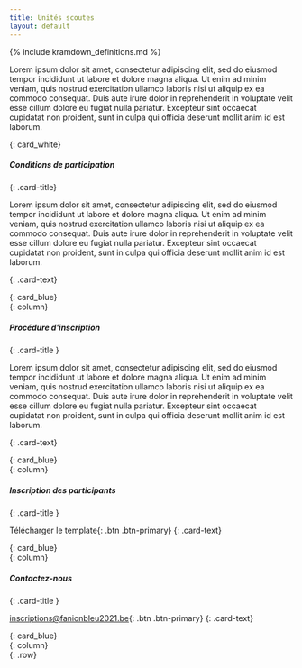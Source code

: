 ```yaml
---
title: Unités scoutes
layout: default
---
```

{% include kramdown_definitions.md %}

<!-- cspell:disable-->
Lorem ipsum dolor sit amet, consectetur adipiscing elit, sed do eiusmod tempor incididunt ut labore et dolore magna
aliqua. Ut enim ad minim veniam, quis nostrud exercitation ullamco laboris nisi ut aliquip ex ea commodo consequat.
Duis aute irure dolor in reprehenderit in voluptate velit esse cillum dolore eu fugiat nulla pariatur. Excepteur
sint occaecat cupidatat non proident, sunt in culpa qui officia deserunt mollit anim id est laborum.
<!-- cspell:enable-->
{: card_white}

<div>

<div>
<div>

##### Conditions de participation
{: .card-title}

<!-- cspell:disable-->
Lorem ipsum dolor sit amet, consectetur adipiscing elit, sed do eiusmod tempor incididunt ut labore et dolore magna
aliqua. Ut enim ad minim veniam, quis nostrud exercitation ullamco laboris nisi ut aliquip ex ea commodo consequat.
Duis aute irure dolor in reprehenderit in voluptate velit esse cillum dolore eu fugiat nulla pariatur. Excepteur
sint occaecat cupidatat non proident, sunt in culpa qui officia deserunt mollit anim id est laborum.
<!-- cspell:enable-->
{: .card-text}

</div>
{: card_blue}
</div>
{: column}

<div>
<div>

##### Procédure d'inscription
{: .card-title }

<!-- cspell:disable-->
Lorem ipsum dolor sit amet, consectetur adipiscing elit, sed do eiusmod tempor incididunt ut labore et dolore magna
aliqua. Ut enim ad minim veniam, quis nostrud exercitation ullamco laboris nisi ut aliquip ex ea commodo consequat.
Duis aute irure dolor in reprehenderit in voluptate velit esse cillum dolore eu fugiat nulla pariatur. Excepteur
sint occaecat cupidatat non proident, sunt in culpa qui officia deserunt mollit anim id est laborum.
<!-- cspell:enable-->
{: .card-text}

</div>
{: card_blue}
</div>
{: column}

<div>
<div>

##### Inscription des participants
{: .card-title }

<a>Télécharger le template</a>{: .btn .btn-primary}
{: .card-text}

</div>
{: card_blue}
</div>
{: column}

<div>
<div>

##### Contactez-nous
{: .card-title }

<a>inscriptions@fanionbleu2021.be</a>{: .btn .btn-primary}
{: .card-text}

</div>
{: card_blue}
</div>
{: column}

</div>
{: .row}
